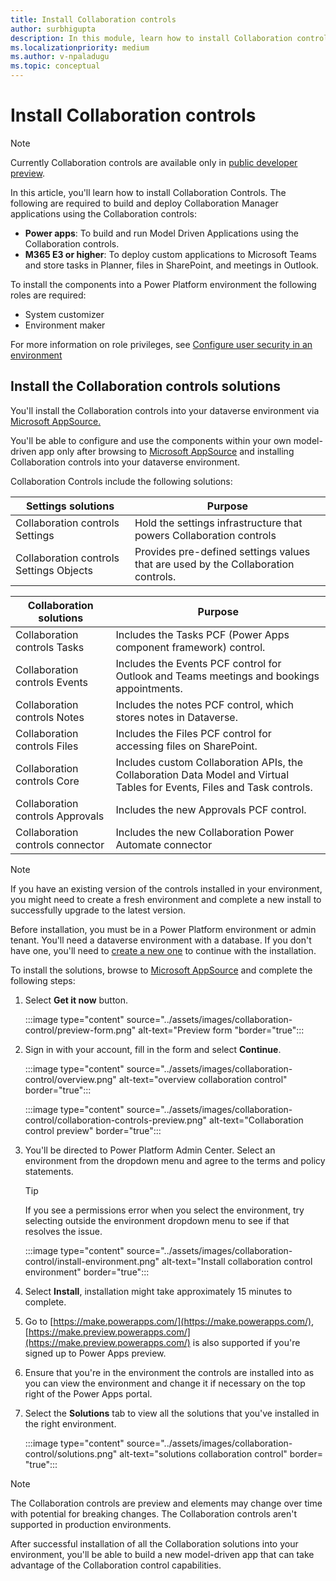 ```yaml
---
title: Install Collaboration controls
author: surbhigupta
description: In this module, learn how to install Collaboration controls with power apps and Microsoft 365 E3 and how to install collaboration controls solutions.
ms.localizationpriority: medium
ms.author: v-npaladugu
ms.topic: conceptual
---
```


# Install Collaboration controls

> [!NOTE]
> Currently Collaboration controls are available only in [public developer preview](~/resources/dev-preview/developer-preview-intro.md).

In this article, you'll learn how to install Collaboration Controls. The following are required to build and deploy Collaboration Manager applications using the Collaboration controls:

* **Power apps**: To build and run Model Driven Applications using the Collaboration controls.
* **M365 E3 or higher**: To deploy custom applications to Microsoft Teams and store tasks in Planner, files in SharePoint, and meetings in Outlook.

To install the components into a Power Platform environment the following roles are required:

* System customizer
* Environment maker

For more information on role privileges, see [Configure user security in an environment](/power-platform/admin/database-security#predefined-security-roles)

## Install the Collaboration controls solutions

You'll install the Collaboration controls into your dataverse environment via [Microsoft AppSource.](https://appsource.microsoft.com/en-us/product/dynamics-365/mscm.collaboration-toolkit-preview?flightCodes=collaborationcontrols&signInModalType=2&ctaType=1)


You'll be able to configure and use the components within your own model-driven app only after browsing to [Microsoft AppSource](https://appsource.microsoft.com/en-us/product/dynamics-365/mscm.collaboration-toolkit-preview?flightCodes=collaborationcontrols&signInModalType=2&ctaType=1)  and installing Collaboration controls into your dataverse environment.

Collaboration Controls include the following solutions:

|**Settings solutions** | **Purpose** |
|---|---|
| Collaboration controls Settings | Hold the settings infrastructure that powers Collaboration controls |
| Collaboration controls Settings Objects | Provides pre-defined settings values that are used by the Collaboration controls.|

|**Collaboration solutions** | **Purpose** |
|---|---|
| Collaboration controls Tasks  | Includes the Tasks PCF (Power Apps component framework) control. |
| Collaboration controls Events | Includes the Events PCF control for Outlook and Teams meetings and bookings appointments. |
| Collaboration controls Notes | Includes the notes PCF control, which stores notes in Dataverse. |
| Collaboration controls Files | Includes the Files PCF control for accessing files on SharePoint. |
| Collaboration controls Core |Includes custom Collaboration APIs, the Collaboration Data Model and Virtual Tables for Events, Files and Task controls. |
| Collaboration controls Approvals | Includes the new Approvals PCF control. |
| Collaboration controls connector | Includes the new Collaboration Power Automate connector |

> [!NOTE]
> If you have an existing version of the controls installed in your environment, you might need to create a fresh environment and complete a new install to successfully upgrade to the latest version.

Before installation, you must be in a Power Platform environment or admin tenant. You'll need a dataverse environment with a database. If you don't have one, you'll need to [create a new one](/power-platform/admin/create-environment) to continue with the installation.

To install the solutions, browse to [Microsoft AppSource](https://appsource.microsoft.com/en-us/product/dynamics-365/mscm.collaboration-toolkit-preview?flightCodes=collaborationcontrols&signInModalType=2&ctaType=1) and complete the following steps:

1. Select **Get it now** button.

   :::image type="content" source="../assets/images/collaboration-control/preview-form.png" alt-text="Preview form "border="true":::

1. Sign in with your account, fill in the form and select **Continue**.

   :::image type="content" source="../assets/images/collaboration-control/overview.png" alt-text="overview collaboration control" border="true":::

   :::image type="content" source="../assets/images/collaboration-control/collaboration-controls-preview.png" alt-text="Collaboration control preview" border="true":::

1. You'll be directed to Power Platform Admin Center. Select an environment from the dropdown menu and agree to the terms and policy statements.

   > [!TIP]
   > If you see a permissions error when you select the environment, try selecting outside the environment dropdown menu to see if that resolves the issue.

   :::image type="content" source="../assets/images/collaboration-control/install-environment.png" alt-text="Install collaboration control environment" border="true":::

1. Select **Install**, installation might take approximately 15 minutes to complete.

1. Go to [https://make.powerapps.com/](https://make.powerapps.com/), [https://make.preview.powerapps.com/](https://make.preview.powerapps.com/) is also supported if you're signed up to Power Apps preview.

1. Ensure that you're in the environment the controls are installed into as you can view the environment and change it if necessary on the top right of the Power Apps portal.

1. Select the **Solutions** tab to view all the solutions that you've installed in the right environment.

   :::image type="content" source="../assets/images/collaboration-control/solutions.png" alt-text="solutions collaboration control" border= "true":::

> [!NOTE]
> The Collaboration controls are preview and elements may change over time with potential for breaking changes. The Collaboration controls aren't supported in production environments.

After successful installation of all the Collaboration solutions into your environment, you'll be able to build a new model-driven app that can take advantage of the Collaboration control capabilities.
